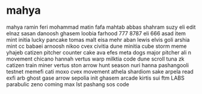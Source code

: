 # mahya
mahya
ramin
feri
mohammad
matin
fafa
mahtab
abbas
shahram
suzy
eli
edit
elnaz
sasan
danoosh
ghasem
loobia
farhood
777
8787
eli 666
asad
item
mint
initia
lucky
pancake
tomas
malt
eisa
mehr
aban
lewis
elvis
goli
arshia
mint
cc
babaei
arnoosh
nikoo
cvex
civitia
dune
minitia
cube
storm
meme
yhajeb
catizen
pitcher
counter
cake
ava
efes
meta
dogs
major
pitcher
ali n
movement
chicano
hannah
vertus
warp
milktia
code
dune
scroll
tuna
zk
catizen
train miner
vertus
ston
arrow
hunt
season
nuri
hanna
pashangooli
testnet
memefi
cati
moxo
cvex
movement
athela
shardiom
sake
arpela
read
exfi
arb
ghost gase
arrow
sepolia
init
ghasem
arcade
kirtis
sui
ftm
LABS
parabulic
zeno
coming
max
lst
pashang
sos
code
